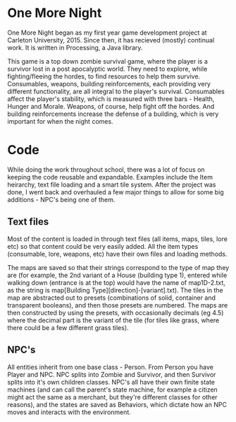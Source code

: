 # One More Night

One More Night began as my first year game development project at Carleton University, 2015. Since then, it has recieved (mostly) continual work. It is written in Processing, a Java library. 

This game is a top down zombie survival game, where the player is a survivor lost in a post apocalyptic world. They need to explore, while fighting/fleeing the hordes, to find resources to help them survive. Consumables, weapons, building reinforcements, each providing very different functionality, are all integral to the player's survival. Consumables affect the player's stability, which is measured with three bars - Health, Hunger and Morale. Weapons, of course, help fight off the hordes. And building reinforcements increase the defense of a building, which is very important for when the night comes.

# Code

While doing the work throughout school, there was a lot of focus on keeping the code reusable and expandable. Examples include the Item heirarchy, text file loading and a smart tile system. After the project was done, I went back and overhauled a few major things to allow for some big additions - NPC's being one of them.

## Text files

Most of the content is loaded in through text files (all items, maps, tiles, lore etc) so that content could be very easily added. All the item types (consumable, lore, weapons, etc) have their own files and loading methods.

The maps are saved so that their strings correspond to the type of map they are (for example, the 2nd variant of a House (building type 1), entered while walking down (entrance is at the top) would have the name of map1D-2.txt, as the string is map[Building Type][direction]-[variant].txt). The tiles in the map are abstracted out to presets (combinations of solid, container and transparent booleans), and then those presets are numbered. The maps are then constructed by using the presets, with occasionally decimals (eg 4.5) where the decimal part is the variant of the tile (for tiles like grass, where there could be a few different grass tiles).

## NPC's

All entities inherit from one base class - Person. From Person you have Player and NPC. NPC splits into Zombie and Survivor, and then Survivor splits into it's own children classes. NPC's all have their own finite state machines (and can call the parent's state machine, for example a citizen might act the same as a merchant, but they're different classes for other reasons), and the states are saved as Behaviors, which dictate how an NPC moves and interacts with the environment.
